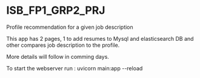 # ISB_FP1_GRP2_PRJ
Profile recommendation for a given job description

This app has 2 pages, 1 to add resumes to Mysql and elasticsearch DB and other compares job description to the profile.

More details will follow in comming days.

To start the webserver run : uvicorn main:app --reload

